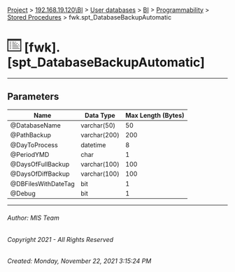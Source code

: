 #### 

[Project](../../../../../index.md) > [192.168.19.120\\BI](../../../../index.md) > [User databases](../../../index.md) > [BI](../../index.md) > [Programmability](../index.md) > [Stored Procedures](Stored_Procedures.md) > fwk.spt_DatabaseBackupAutomatic

# ![Stored Procedures](../../../../../Images/StoredProcedure32.png) [fwk].[spt_DatabaseBackupAutomatic]

---

## <a name="#parameters"></a>Parameters

| Name | Data Type | Max Length (Bytes) |
|---|---|---|
| @DatabaseName | varchar(50) | 50 |
| @PathBackup | varchar(200) | 200 |
| @DayToProcess | datetime | 8 |
| @PeriodYMD | char | 1 |
| @DaysOfFullBackup | varchar(100) | 100 |
| @DaysOfDiffBackup | varchar(100) | 100 |
| @DBFilesWithDateTag | bit | 1 |
| @Debug | bit | 1 |


---

###### Author:  MIS Team

###### Copyright 2021 - All Rights Reserved

###### Created: Monday, November 22, 2021 3:15:24 PM

